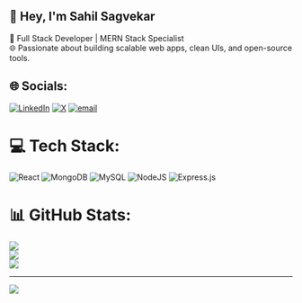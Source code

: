 ## 👋 Hey, I'm Sahil Sagvekar

🚀 Full Stack Developer | MERN Stack Specialist  
🌐 Passionate about building scalable web apps, clean UIs, and open-source tools.

## 🌐 Socials:
[![LinkedIn](https://img.shields.io/badge/LinkedIn-%230077B5.svg?logo=linkedin&logoColor=white)](https://linkedin.com/in/https://www.linkedin.com/in/sahil-sagvekar/) [![X](https://img.shields.io/badge/X-black.svg?logo=X&logoColor=white)](https://x.com/https://x.com/Sahilsagvekar23) [![email](https://img.shields.io/badge/Email-D14836?logo=gmail&logoColor=white)](mailto:sahilsagvekar230@gmail.com) 

# 💻 Tech Stack:
![React](https://img.shields.io/badge/react-%2320232a.svg?style=for-the-badge&logo=react&logoColor=%2361DAFB) ![MongoDB](https://img.shields.io/badge/MongoDB-%234ea94b.svg?style=for-the-badge&logo=mongodb&logoColor=white) ![MySQL](https://img.shields.io/badge/mysql-4479A1.svg?style=for-the-badge&logo=mysql&logoColor=white) ![NodeJS](https://img.shields.io/badge/node.js-6DA55F?style=for-the-badge&logo=node.js&logoColor=white) ![Express.js](https://img.shields.io/badge/express.js-%23404d59.svg?style=for-the-badge&logo=express&logoColor=%2361DAFB)
# 📊 GitHub Stats:
![](https://github-readme-stats.vercel.app/api?username=SahilSagvekar&theme=dark&hide_border=false&include_all_commits=false&count_private=false)<br/>
![](https://nirzak-streak-stats.vercel.app/?user=SahilSagvekar&theme=dark&hide_border=false)<br/>
![](https://github-readme-stats.vercel.app/api/top-langs/?username=SahilSagvekar&theme=dark&hide_border=false&include_all_commits=false&count_private=false&layout=compact)

---
[![](https://visitcount.itsvg.in/api?id=SahilSagvekar&icon=0&color=0)](https://visitcount.itsvg.in)

<!-- Proudly created with GPRM ( https://gprm.itsvg.in ) -->

